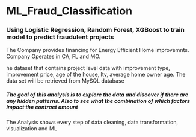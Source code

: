 # ML_Fraud_Classification

### Using Logistic Regression, Random Forest, XGBoost to train model to predict fraudulent projects


The Company provides financing for Energy Efficient Home improvemnts. Company Operates in CA, FL and MO.

he dataset that contains project level data with improvement type, improvement price, age of the house, ltv, average home owner age. 
The data set will be retrieved from MySQL database

##### The goal of this analysis is to explore the data and discover if there are any hidden patterns. Also to see what the combination of which factors impact the contract amount

The Analysis  shows every step of data cleaning, data transformation, visualization and ML
